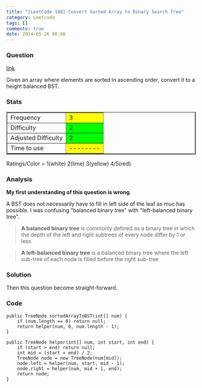 ```yaml
---
title: "[LeetCode 108] Convert Sorted Array to Binary Search Tree"
category: Leetcode
tags: []
comments: true
date: 2014-05-26 00:00
---
```



### Question

[link](https://oj.leetcode.com/problems/convert-sorted-array-to-binary-search-tree/)

<div class="question-content">
            <p></p><p>Given an array where elements are sorted in ascending order, convert it to a height balanced BST.</p><p></p>
          </div>

### Stats

<table border="2">
	<tr>
		<td>Frequency</td>
		<td bgcolor="yellow">3</td>
	</tr>
	<tr>
		<td>Difficulty</td>
		<td bgcolor="lime">2</td>
	</tr>
	<tr>
		<td>Adjusted Difficulty</td>
		<td bgcolor="lime">2</td>
	</tr>
	<tr>
		<td>Time to use</td>
		<td bgcolor="yellow">--------</td>
	</tr>
</table>

Ratings/Color = 1(white) 2(lime) 3(yellow) 4/5(red)

### Analysis

**My first understanding of this question is wrong**.

A BST does not necessarily have to fill in left side of the leaf as muc has possible. I was confusing "balanced binary tree" with "left-balanced binary tree".

> **A balanced binary tree** is commonly defined as a binary tree in which the depth of the left and right subtrees of every node differ by 1 or less

> **A left-balanced binary tree** is a balanced binary tree where the left sub-tree of each node is filled before the right sub-tree

### Solution

Then this question become straight-forward.

### Code

    public TreeNode sortedArrayToBST(int[] num) {
        if (num.length == 0) return null;
        return helper(num, 0, num.length - 1);
    }

    public TreeNode helper(int[] num, int start, int end) {
        if (start > end) return null;
        int mid = (start + end) / 2;
        TreeNode node = new TreeNode(num[mid]);
        node.left = helper(num, start, mid - 1);
        node.right = helper(num, mid + 1, end);
        return node;
    }
